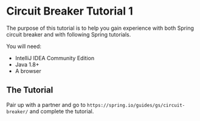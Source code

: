 # Circuit Breaker Tutorial 1

The purpose of this tutorial is to help you gain experience with both Spring circuit breaker and with following Spring tutorials.

You will need:

* IntelliJ IDEA Community Edition
* Java 1.8+ 
* A browser

## The Tutorial

Pair up with a partner and go to ```https://spring.io/guides/gs/circuit-breaker/``` and complete the tutorial.

